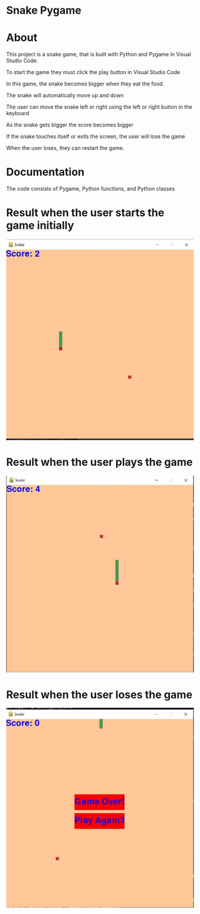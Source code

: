 # Snake Pygame

# About
This project is a snake game, that is built with Python and Pygame in Visual Studio Code.

To start the game they must click the play button in Visual Studio Code

In this game, the snake becomes bigger when they eat the food.

The snake will automatically move up and down

The user can move the snake left or right using the left or right button in the keyboard

As the snake gets bigger the score becomes bigger

If the snake touches itself or exits the screen, the user will lose the game

When the user loses, they can restart the game.

# Documentation
The code consists of Pygame, Python functions, and Python classes

# Result when the user starts the game initially
![](images/snakePygameThumbnail.jpg)
# Result when the user plays the game 
![](images/snakePygameplaying.jpg)
# Result when the user loses the game
![](images/snakePygameGameOver.jpg)